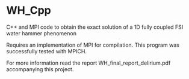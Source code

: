 WH_Cpp
======

C++ and MPI code to obtain the exact solution of a 1D fully coupled FSI water hammer phenomenon

Requires an implementation of MPI for compilation. This program was successfully tested with MPICH.

For more information read the report WH_final_report_delirium.pdf accompanying this project.
